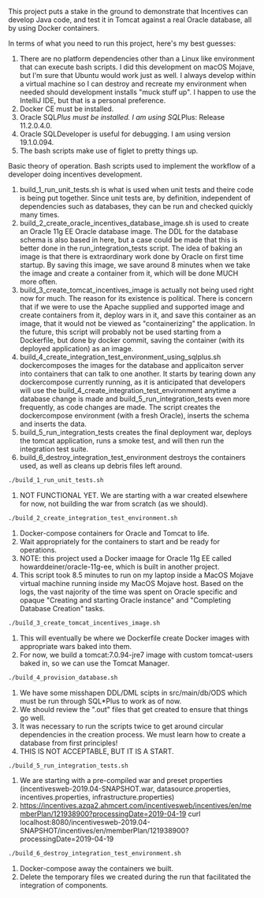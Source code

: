 This project puts a stake in the ground to demonstrate that Incentives can develop Java code, and test it in Tomcat against a real Oracle database, all by using Docker containers.

In terms of what you need to run this project, here's my best guesses:
1. There are no platform dependencies other than a Linux like environment that can execute bash scripts.  I did this development on macOS Mojave, but I'm sure that Ubuntu would work just as well.  I always develop within a virtual machine so I can destroy and recreate my environment when needed should development installs "muck stuff up".  I happen to use the IntelliJ IDE, but that is a personal preference.
2. Docker CE must be installed.
3. Oracle SQL*Plus must be installed.  I am using SQL*Plus: Release 11.2.0.4.0.
4. Oracle SQLDeveloper is useful for debugging.  I am using version 19.1.0.094.
5. The bash scripts make use of figlet to pretty things up. 

Basic theory of operation.  Bash scripts used to implement the workflow of a developer doing incentives development.
1. build_1_run_unit_tests.sh is what is used when unit tests and theire code is being put together.  Since unit tests are, by definition, independent of dependencies such as databases, they can be run and checked quickly many times.
2. build_2_create_oracle_incentives_database_image.sh is used to create an Oracle 11g EE Oracle database image.  The DDL for the database schema is also based in here, but a case could be made that this is better done in the run_integration_tests script.  The idea of baking an image is that there is extraordinary work done by Oracle on first time startup.  By saving this image, we save around 8 minutes when we take the image and create a container from it, which will be done MUCH more often.
3. build_3_create_tomcat_incentives_image is actually not being used right now for much.  The reason for its existence is political.  There is concern that if we were to use the Apache supplied and supported image and create containers from it, deploy wars in it, and save this container as an image, that it would not be viewed as "containerizing" the application.  In the future, this script will probably not be used starting from a Dockerfile, but done by docker commit, saving the container (with its deployed application) as an image.
4. build_4_create_integration_test_environment_using_sqlplus.sh dockercomposes the images for the database and applicaiton server into containers that can talk to one another.  It starts by tearing down any dockercompose currently running, as it is anticipated that developers will use the build_4_create_integration_test_environment anytime a database change is made and build_5_run_integration_tests even more frequently, as code changes are made.  The script creates the dockercompose environment (with a fresh Oracle), inserts the schema and inserts the data.  
5. build_5_run_integration_tests creates the final deployment war, deploys the tomcat application, runs a smoke test, and will then run the integration test suite.
6. build_6_destroy_integration_test_environment destroys the containers used, as well as cleans up debris files left around.

```bash
./build_1_run_unit_tests.sh
```
1. NOT FUNCTIONAL YET.  We are starting with a war created elsewhere for now, not building the war from scratch (as we should).

```bash
./build_2_create_integration_test_environment.sh
```
1. Docker-compose containers for Oracle and Tomcat to life.
2. Wait appropriately for the containers to start and be ready for operations.
3. NOTE: this project used a Docker imaage for Oracle 11g EE called howarddeiner/oracle-11g-ee, which is built in another project.
4. This script took 8.5 minutes to run on my laptop inside a MacOS Mojave virtual machine running inside my MacOS Mojave host.  Based on the logs, the vast najority of the time was spent on Oracle specific and opaque "Creating and starting Oracle instance" and "Completing Database Creation" tasks.

```bash
./build_3_create_tomcat_incentives_image.sh
```
1. This will eventually be where we Dockerfile create Docker images with appropriate wars baked into them.
2. For now, we build a tomcat:7.0.94-jre7 image with custom tomcat-users baked in, so we can use the Tomcat Manager. 

```bash
./build_4_provision_database.sh
```
1. We have some misshapen DDL/DML scipts in src/main/db/ODS which must be run through SQL*Plus to work as of now.
2. We should review the ".out" files that get created to ensure that things go well.
3. It was necessary to run the scripts twice to get around circular dependencies in the creation process.  We must learn how to create a database from first principles!
4. THIS IS NOT ACCEPTABLE, BUT IT IS A START.  

```bash
./build_5_run_integration_tests.sh
```
1. We are starting with a pre-compiled war and preset properties (incentivesweb-2019.04-SNAPSHOT.war, datasource.properties, incentives.properties, infrastructure.properties)
2. https://incentives.azqa2.ahmcert.com/incentivesweb/incentives/en/memberPlan/121938900?processingDate=2019-04-19
   curl localhost:8080/incentivesweb-2019.04-SNAPSHOT/incentives/en/memberPlan/121938900?processingDate=2019-04-19

```bash
./build_6_destroy_integration_test_environment.sh
```
1. Docker-compose away the containers we built.
2. Delete the temporary files we created during the run that facilitated the integration of components.

